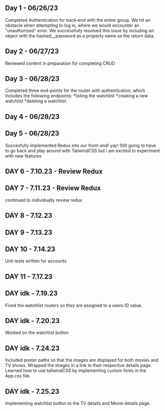 ## Day 1 - 06/26/23
Completed Authentication for back-end with the entire group. We hit an obstacle when attempting to log in, where we would encounter an "unauthorized" error. We successfully resolved this issue by including an object with the hashed__password as a property name as the return data.

## Day 2 - 06/27/23
Reviewed content in preparation for completing CRUD

## Day 3 - 06/28/23
Completed three end-points for the router with authentication, which includes the following endpoints:
*listing the watchlist
*creating a new watchlist
*deleting a watchlist.

## Day 4 - 06/28/23


## Day 5 - 06/28/23
Succesfully implemented Redux into our front-end! yay! Still going to have to go back and play around with TailwindCSS but I am excited to experiment with new features


## DAY 6 - 7.10.23 - Review Redux

## DAY 7 - 7.11.23 - Review Redux
continued to individually review redux

## DAY 8 - 7.12.23

## DAY 9 - 7.13.23

## DAY 10 - 7.14.23
Unit tests written for accounts

## DAY 11 - 7.17.23

## DAY idk - 7.19.23
Fixed the watchlist routers so they are assigned to a users ID value.

## DAY idk - 7.20.23
Worked on the watchlist button

## DAY idk - 7.24.23
Included poster paths so that the images are displayed for both movies and TV shows. Wrapped the images in a link to their respective details page. Learned how to use tailwindCSS by implementing custom fonts in the App.css file. 

## DAY idk - 7.25.23
Implementing watchlist button to the TV details and Movie details page.
